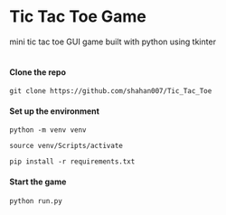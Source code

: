 # Tic Tac Toe Game
mini tic tac toe GUI game built with python using tkinter<br><br>

#### Clone the repo
`git clone https://github.com/shahan007/Tic_Tac_Toe`

#### Set up the environment
`python -m venv venv`

`source venv/Scripts/activate`

`pip install -r requirements.txt`

#### Start the game
`python run.py`
